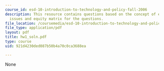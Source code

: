 ```yaml
---
course_id: esd-10-introduction-to-technology-and-policy-fall-2006
description: This resource contains questions based on the concept of equity and efficiency
  issues and equity matrix for the questions.
file_location: /coursemedia/esd-10-introduction-to-technology-and-policy-fall-2006/921d4230ded087b50b4a70c0ca3688ea_hw1_soln.pdf
file_type: application/pdf
layout: pdf
title: hw1_soln.pdf
type: course
uid: 921d4230ded087b50b4a70c0ca3688ea

---
```

None